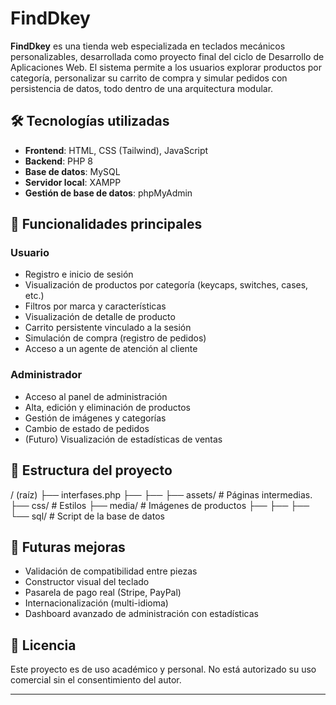 # FindDkey

**FindDkey** es una tienda web especializada en teclados mecánicos personalizables, desarrollada como proyecto final del ciclo de Desarrollo de Aplicaciones Web. El sistema permite a los usuarios explorar productos por categoría, personalizar su carrito de compra y simular pedidos con persistencia de datos, todo dentro de una arquitectura modular.

## 🛠️ Tecnologías utilizadas

- **Frontend**: HTML, CSS (Tailwind), JavaScript
- **Backend**: PHP 8
- **Base de datos**: MySQL
- **Servidor local**: XAMPP
- **Gestión de base de datos**: phpMyAdmin

## 🔐 Funcionalidades principales

### Usuario

- Registro e inicio de sesión
- Visualización de productos por categoría (keycaps, switches, cases, etc.)
- Filtros por marca y características
- Visualización de detalle de producto
- Carrito persistente vinculado a la sesión
- Simulación de compra (registro de pedidos)
- Acceso a un agente de atención al cliente

### Administrador

- Acceso al panel de administración
- Alta, edición y eliminación de productos
- Gestión de imágenes y categorías
- Cambio de estado de pedidos
- (Futuro) Visualización de estadísticas de ventas

## 🧱 Estructura del proyecto

/ (raíz)
├── interfases.php
├── 
├── 
├── assets/ # Páginas intermedias.
├── css/ # Estilos
├── media/ # Imágenes de productos
├── 
├── 
├── 
└── sql/ # Script de la base de datos


## 🚀 Futuras mejoras

- Validación de compatibilidad entre piezas
- Constructor visual del teclado
- Pasarela de pago real (Stripe, PayPal)
- Internacionalización (multi-idioma)
- Dashboard avanzado de administración con estadísticas

## 📄 Licencia

Este proyecto es de uso académico y personal. No está autorizado su uso comercial sin el consentimiento del autor.

---


